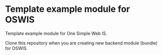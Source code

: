 # Template example module for OSWIS

Template example module for One Simple Web IS.
 
Clone this repository when you are creating new backend module (bundle) for OSWIS.

